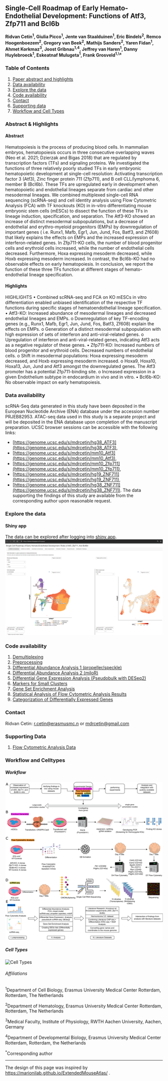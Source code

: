 ## Single-Cell Roadmap of Early Hemato-Endothelial Development: Functions of Atf3, Zfp711 and Bcl6b

**Ridvan Cetin<sup>1</sup>, Giulia Picco<sup>1</sup>, Jente van Staalduinen<sup>1</sup>, Eric Bindels<sup>2</sup>, Remco Hoogenboezem<sup>2</sup>, Gregory van Beek<sup>2</sup>, Mathijs Sanders<sup>2</sup>, Yaren Fidan<sup>1</sup>, Ahmet Korkmaz<sup>3</sup>, Joost Gribnau<sup>1,4</sup>, Jeffrey van Haren<sup>1</sup>, Danny Huylebroeck<sup>1</sup>, Eskeatnaf Mulugeta<sup>1</sup>, Frank Grosveld<sup>1,\±</sup>**

### Table of Contents

1. [Paper abstract and highlights](#Abstract)
2. [Data availability](#data)
3. [Explore the data](#explore)
4. [Code availability](#code)
5. [Contact](#contact)
6. [Supporting data](#supportdata)
7. [Workflow and Cell Types](#workflow)

### Abstract & Highlights<a name="Abstract" />

#### Abstract
Hematopoiesis is the process of producing blood cells. In mammalian embryos, hematopoiesis occurs in three consecutive overlapping waves (Neo et al. 2021; Dzierzak and Bigas 2018) that are regulated by transcription factors (TFs) and signaling proteins. We investigated the functions of three relatively poorly studied TFs in early embryonic hematopoietic development at single-cell resolution: Activating transcription factor 3 (Atf3), Zinc finger protein 711 (Zfp711), and B cell CLL/lymphoma 6, member B (Bcl6b). These TFs are upregulated early in development when hematopoietic and endothelial lineages separate from cardiac and other mesodermal lineages. We combined multiplexed single-cell RNA sequencing (scRNA-seq) and cell identity analysis using Flow Cytometric Analysis (FCA) with TF knockouts (KO) in in-vitro differentiating mouse embryonic stem cells (mESCs) to dissect the function of these TFs in lineage induction, specification, and separation. The Atf3-KO showed an increase of distinct mesodermal subpopulations, but a decrease of endothelial and erythro-myeloid progenitors (EMPs) by downregulation of important genes ( i.e. Runx1, Mafb, Egr1, Jun, Jund, Fos, Batf3, and Zf608) that likely explains the effects on EMPs and the increased expression of interferon-related genes. In Zfp711-KO cells, the number of blood progenitor cells and erythroid cells increased, while the number of endothelial cells decreased. Furthermore, Hoxa expressing mesoderm decreased, while Hoxb expressing mesoderm increased. In contrast, the Bcl6b-KO had no observable effects on early hematopoiesis. In conclusion, we report the function of these three TFs function at different stages of hemato-endothelial lineage specification. 

#### Highlights
HIGHLIGHTS
•	Combined scRNA-seq and FCA on KO mESCs in vitro differentiation enabled unbiased identification of the respective TF functions during specific stages of hematoendothelial lineage specification.
•	Atf3-KO: Increased abundance of mesodermal lineages and decreased endothelial lineages and EMPs.
   o	Downregulation of key TF-encoding genes (e.g., Runx1, Mafb, Egr1, Jun, Jund, Fos, Batf3, Zf608) explain the effects on EMPs.
   o	Generation of a distinct mesodermal subpopulation with high expression of sets of interferon and anti-viral-related genes.
   o	Upregulation of interferon and anti-viral-related genes, indicating Atf3 acts as a negative regulator of these genes.
•	Zfp711-KO: Increased numbers of blood progenitor and erythroid cells. Decreased numbers of endothelial cells.
   o	Shift in mesodermal populations: Hoxa expressing mesoderm decreased, and Hoxb expressing mesoderm increased.
   o	Hoxa9, Hoxa10, Hoxa13, Jun, Jund and Atf3 amongst the downregulated genes. The Atf3 promoter has a potential Zfp711-binding site. 
   o	Increased expression in a given Endothelium subtype in endocardium in vivo and in vitro.
•	Bcl6b-KO: No observable impact on early hematopoiesis.

### Data availability<a name="data" />
scRNA-Seq data generated in this study have been deposited in the European Nucleotide Archive (ENA) database under the accession number PRJEB82953.  ATAC-seq data used in this study is a separate project and will be deposited in the ENA database upon completion of the manuscript preparation. UCSC browser sessions can be accessible with the following links:
-   [https://genome.ucsc.edu/s/mdrcetin/hg38_ATF3](https://genome.ucsc.edu/s/mdrcetin/hg38_ATF3),
-   [https://genome.ucsc.edu/s/mdrcetin/mm10_Atf3](https://genome.ucsc.edu/s/mdrcetin/mm10_Atf3),
-   [https://genome.ucsc.edu/s/mdrcetin/mm10_Zfp711](https://genome.ucsc.edu/s/mdrcetin/mm10_Zfp711),
-   [https://genome.ucsc.edu/s/mdrcetin/hg19_ZNF711](https://genome.ucsc.edu/s/mdrcetin/hg19_ZNF711),
-   [https://genome.ucsc.edu/s/mdrcetin/hg38_ZNF711](https://genome.ucsc.edu/s/mdrcetin/hg38_ZNF711).
  The data supporting the findings of this study are available from the corresponding author upon reasonable request.

### Explore the data<a name="explore" />

#### Shiny app 

The data can be explored after logging into [shiny app](https://ridvan.shinyapps.io/shinyapp/).
![Shinnyapp Example](https://github.com/ridvan-cetin/CMO_Atf3_Zfp711_Bcl6b/blob/main/Shiny_example.png)

### Code availability<a name="code" />

1. [Demultiplexing](https://github.com/ridvan-cetin/CMO_Atf3_Zfp711_Bcl6b/blob/main/Analysis_Codes/1_demultiplexing.Rmd)
2. [Preprocessing](https://github.com/ridvan-cetin/CMO_Atf3_Zfp711_Bcl6b/blob/main/Analysis_Codes/2_preprocessing.Rmd)
3. [Differential Abundance Analysis 1 (propeller/speckle)](https://github.com/ridvan-cetin/CMO_Atf3_Zfp711_Bcl6b/blob/main/Analysis_Codes/3_DAA_speckle.Rmd)
4. [Differential Abundance Analysis 2 (miloR)](https://github.com/ridvan-cetin/CMO_Atf3_Zfp711_Bcl6b/blob/main/Analysis_Codes/4_DAA_miloR.Rmd)
5. [Differential Gene Expression Analysis (Pseudobulk with DESeq2)](https://github.com/ridvan-cetin/CMO_Atf3_Zfp711_Bcl6b/blob/main/Analysis_Codes/5_DGEA_DESeq2.Rmd)
6. [Markers for Small Clusters](https://github.com/ridvan-cetin/CMO_Atf3_Zfp711_Bcl6b/blob/main/Analysis_Codes/7_GSEA.Rmd)
7. [Gene Set Enrichment Analysis](https://github.com/ridvan-cetin/CMO_Atf3_Zfp711_Bcl6b/blob/main/Analysis_Codes/7_GSEA.Rmd)
8. [Statistical Analysis of Flow Cytometric Analysis Results](https://github.com/ridvan-cetin/CMO_Atf3_Zfp711_Bcl6b/blob/main/Analysis_Codes/8_FCA_Statistics.Rmd)
9. [Categorization of Differentially Expressed Genes](https://github.com/ridvan-cetin/CMO_Atf3_Zfp711_Bcl6b/blob/main/Analysis_Codes/9_DEGs_categorization.Rmd)


### Contact<a name="contact" />
Ridvan Cetin: [r.cetin@erasmusmc.n](r.cetin@erasmusmc.nl) or [mdrcetin@gmail.com](mdrcetin@gmail.com)

### Supporting Data<a name="supportdata" />

1. [Flow Cytometric Analysis Data](https://github.com/ridvan-cetin/CMO_Atf3_Zfp711_Bcl6b/tree/main/FlowCytometricAnalysis)

### Workflow and Celltypes<a name="workflow" />

##### Workflow

![Workflow](https://github.com/ridvan-cetin/CMO_Atf3_Zfp711_Bcl6b/blob/main/Figure_s1_v1.png)

##### Cell Types

![Cell Types](https://github.com/ridvan-cetin/CMO_Atf3_Zfp711_Bcl6b/blob/main/Cetin_Fig_2.png)

###### Affiliations

<sup>1</sup>Department of Cell Biology, Erasmus University Medical Center Rotterdam, Rotterdam, The Netherlands

<sup>2</sup>Department of Hematology, Erasmus University Medical Center Rotterdam, Rotterdam, The Netherlands

<sup>3</sup>Medical Faculty, Institute of Physiology, RWTH Aachen University, Aachen, Germany

<sup>4</sup>Department of Developmental Biology, Erasmus University Medical Center Rotterdam, Rotterdam, the Netherlands

<sup>*</sup>Corresponding author
   
-----
The design of this page was inspired by https://marionilab.github.io/ExtendedMouseAtlas/ .
